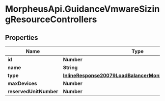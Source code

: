 # MorpheusApi.GuidanceVmwareSizingResourceControllers

## Properties

Name | Type | Description | Notes
------------ | ------------- | ------------- | -------------
**id** | **Number** |  | [optional] 
**name** | **String** |  | [optional] 
**type** | [**InlineResponse20079LoadBalancerMonitorLoadBalancerType**](InlineResponse20079LoadBalancerMonitorLoadBalancerType.md) |  | [optional] 
**maxDevices** | **Number** |  | [optional] 
**reservedUnitNumber** | **Number** |  | [optional] 



